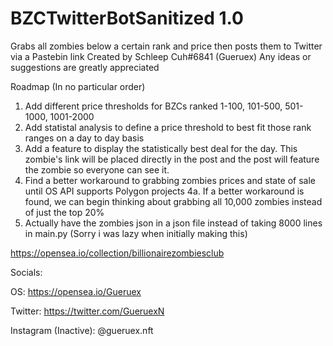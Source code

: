 # BZCTwitterBotSanitized 1.0
Grabs all zombies below a certain rank and price then posts them to Twitter via a Pastebin link
Created by Schleep Cuh#6841 (Gueruex)
Any ideas or suggestions are greatly appreciated

Roadmap (In no particular order)
1. Add different price thresholds for BZCs ranked 1-100, 101-500, 501-1000, 1001-2000
2. Add statistal analysis to define a price threshold to best fit those rank ranges on a day to day basis
3. Add a feature to display the statistically best deal for the day. This zombie's link will be placed directly in the post and the post will feature the zombie so everyone can see it.
4. Find a better workaround to grabbing zombies prices and state of sale until OS API supports Polygon projects
  4a. If a better workaround is found, we can begin thinking about grabbing all 10,000 zombies instead of just the top 20%
5. Actually have the zombies json in a json file instead of taking 8000 lines in main.py (Sorry i was lazy when initially making this)

https://opensea.io/collection/billionairezombiesclub

Socials:

OS: https://opensea.io/Gueruex

Twitter: https://twitter.com/GueruexN

Instagram (Inactive): @gueruex.nft
